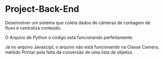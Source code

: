 # Project-Back-End
Desenvolver um sistema que coleta dados de câmeras de contagem de fluxo e centraliza conteúdo.

O Arquivo de Python o código está funcionando perfeitamente.

Já no arquivo Javascipt, o arquivo não está funcionando na Classe Camera, metódo Printar pela falta da conversão de uma lista de objetos.
